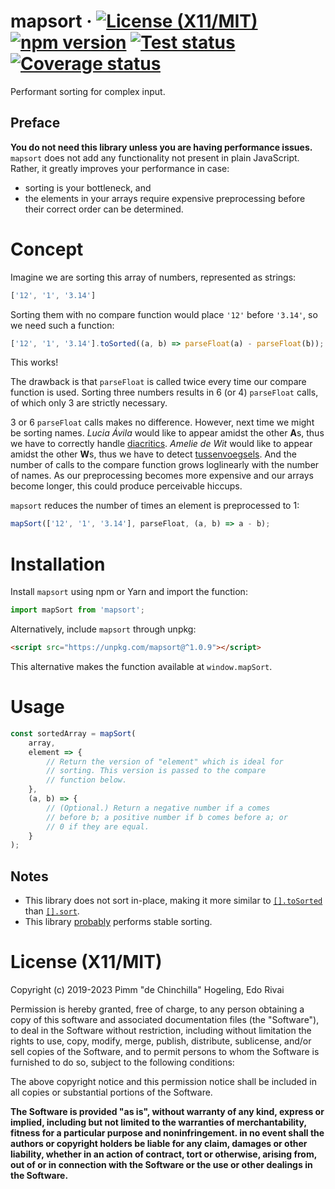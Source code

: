 # mapsort &middot; [![License (X11/MIT)](https://badgen.net/github/license/pimm/mapsort)](https://github.com/Pimm/mapsort/blob/master/copying.txt) [![npm version](https://badgen.net/npm/v/mapsort)](https://www.npmjs.com/package/mapsort) [![Test status](https://github.com/Pimm/mapsort/actions/workflows/test.yaml/badge.svg)](https://github.com/Pimm/mapsort/actions/workflows/test.yaml) [![Coverage status](https://coveralls.io/repos/github/Pimm/mapsort/badge.svg?branch=master)](https://coveralls.io/github/Pimm/mapsort?branch=master)

Performant sorting for complex input.

## Preface

**You do not need this library unless you are having performance issues.** `mapsort` does not add any functionality not present in plain JavaScript. Rather, it greatly improves your performance in case:

* sorting is your bottleneck, and
* the elements in your arrays require expensive preprocessing before their correct order can be determined.

# Concept

Imagine we are sorting this array of numbers, represented as strings:
```javascript
['12', '1', '3.14']
```
Sorting them with no compare function would place `'12'` before `'3.14'`, so we need such a function:
```javascript
['12', '1', '3.14'].toSorted((a, b) => parseFloat(a) - parseFloat(b));
```
This works!

The drawback is that `parseFloat` is called twice every time our compare function is used. Sorting three numbers results in 6 (or 4) `parseFloat` calls, of which only 3 are strictly necessary.

3 or 6 `parseFloat` calls makes no difference. However, next time we might be sorting names. _Lucia Ávila_ would like to appear amidst the other **A**s, thus we have to correctly handle [diacritics](https://en.wikipedia.org/wiki/Diacritic). _Amelie de Wit_ would like to appear amidst the other **W**s, thus we have to detect [tussenvoegsels](https://en.wikipedia.org/wiki/Tussenvoegsel). And the number of calls to the compare function grows loglinearly with the number of names. As our preprocessing becomes more expensive and our arrays become longer, this could produce perceivable hiccups.

`mapsort` reduces the number of times an element is preprocessed to 1:
```javascript
mapSort(['12', '1', '3.14'], parseFloat, (a, b) => a - b);
```

# Installation

Install `mapsort` using npm or Yarn and import the function:
```javascript
import mapSort from 'mapsort';
```

Alternatively, include `mapsort` through unpkg:
```html
<script src="https://unpkg.com/mapsort@^1.0.9"></script>
```
This alternative makes the function available at `window.mapSort`.

# Usage

``` javascript
const sortedArray = mapSort(
	array,
	element => {
		// Return the version of "element" which is ideal for
		// sorting. This version is passed to the compare
		// function below.
	},
	(a, b) => {
		// (Optional.) Return a negative number if a comes
		// before b; a positive number if b comes before a; or
		// 0 if they are equal.
	}
);
```

## Notes

* This library does not sort in-place, making it more similar to [`[].toSorted`][mdn-tosorted] than [`[].sort`][mdn-sort].
* This library [probably][stable-sorting] performs stable sorting.

# License (X11/MIT)
Copyright (c) 2019-2023 Pimm "de Chinchilla" Hogeling, Edo Rivai

Permission is hereby granted, free of charge, to any person obtaining a copy of this software and associated documentation files (the "Software"), to deal in the Software without restriction, including without limitation the rights to use, copy, modify, merge, publish, distribute, sublicense, and/or sell copies of the Software, and to permit persons to whom the Software is furnished to do so, subject to the following conditions:

The above copyright notice and this permission notice shall be included in all copies or substantial portions of the Software.

**The Software is provided "as is", without warranty of any kind, express or implied, including but not limited to the warranties of merchantability, fitness for a particular purpose and noninfringement. in no event shall the authors or copyright holders be liable for any claim, damages or other liability, whether in an action of contract, tort or otherwise, arising from, out of or in connection with the Software or the use or other dealings in the Software.**


[mdn-tosorted]: https://developer.mozilla.org/docs/Web/JavaScript/Reference/Global_Objects/Array/toSorted
[mdn-sort]: https://developer.mozilla.org/docs/Web/JavaScript/Reference/Global_Objects/Array/sort
[stable-sorting]: https://github.com/Pimm/mapsort/blob/master/documentation/stable-sorting.md